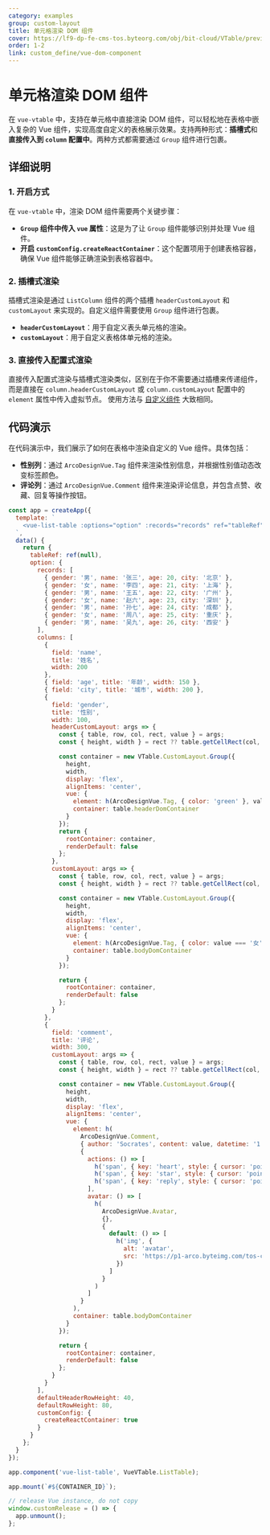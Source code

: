 ```yaml
---
category: examples
group: custom-layout
title: 单元格渲染 DOM 组件
cover: https://lf9-dp-fe-cms-tos.byteorg.com/obj/bit-cloud/VTable/preview/vue-custom-dom-component.jpeg
order: 1-2
link: custom_define/vue-dom-component
---
```


# 单元格渲染 DOM 组件

在 `vue-vtable` 中，支持在单元格中直接渲染 DOM 组件，可以轻松地在表格中嵌入复杂的 Vue 组件，实现高度自定义的表格展示效果。支持两种形式：**插槽式**和**直接传入到 `column` 配置中**。两种方式都需要通过 `Group` 组件进行包裹。

## 详细说明

### 1. 开启方式

在 `vue-vtable` 中，渲染 DOM 组件需要两个关键步骤：

- **`Group` 组件中传入 `vue` 属性**：这是为了让 `Group` 组件能够识别并处理 Vue 组件。
- **开启 `customConfig.createReactContainer`**：这个配置项用于创建表格容器，确保 Vue 组件能够正确渲染到表格容器中。

### 2. 插槽式渲染

插槽式渲染是通过 `ListColumn` 组件的两个插槽 `headerCustomLayout` 和 `customLayout` 来实现的。自定义组件需要使用 `Group` 组件进行包裹。

- **`headerCustomLayout`**：用于自定义表头单元格的渲染。
- **`customLayout`**：用于自定义表格体单元格的渲染。

### 3. 直接传入配置式渲染

直接传入配置式渲染与插槽式渲染类似，区别在于你不需要通过插槽来传递组件，而是直接在 `column.headerCustomLayout` 或 `column.customLayout` 配置中的 `element` 属性中传入虚拟节点。
使用方法与 [自定义组件](../../guide/custom_define/custom_layout) 大致相同。

## 代码演示

在代码演示中，我们展示了如何在表格中渲染自定义的 Vue 组件。具体包括：

- **性别列**：通过 `ArcoDesignVue.Tag` 组件来渲染性别信息，并根据性别值动态改变标签颜色。
- **评论列**：通过 `ArcoDesignVue.Comment` 组件来渲染评论信息，并包含点赞、收藏、回复等操作按钮。

```javascript livedemo template=vtable-vue
const app = createApp({
  template: `
    <vue-list-table :options="option" :records="records" ref="tableRef" />
  `,
  data() {
    return {
      tableRef: ref(null),
      option: {
        records: [
          { gender: '男', name: '张三', age: 20, city: '北京' },
          { gender: '女', name: '李四', age: 21, city: '上海' },
          { gender: '男', name: '王五', age: 22, city: '广州' },
          { gender: '女', name: '赵六', age: 23, city: '深圳' },
          { gender: '男', name: '孙七', age: 24, city: '成都' },
          { gender: '女', name: '周八', age: 25, city: '重庆' },
          { gender: '男', name: '吴九', age: 26, city: '西安' }
        ],
        columns: [
          {
            field: 'name',
            title: '姓名',
            width: 200
          },
          { field: 'age', title: '年龄', width: 150 },
          { field: 'city', title: '城市', width: 200 },
          {
            field: 'gender',
            title: '性别',
            width: 100,
            headerCustomLayout: args => {
              const { table, row, col, rect, value } = args;
              const { height, width } = rect ?? table.getCellRect(col, row);

              const container = new VTable.CustomLayout.Group({
                height,
                width,
                display: 'flex',
                alignItems: 'center',
                vue: {
                  element: h(ArcoDesignVue.Tag, { color: 'green' }, value),
                  container: table.headerDomContainer
                }
              });
              return {
                rootContainer: container,
                renderDefault: false
              };
            },
            customLayout: args => {
              const { table, row, col, rect, value } = args;
              const { height, width } = rect ?? table.getCellRect(col, row);

              const container = new VTable.CustomLayout.Group({
                height,
                width,
                display: 'flex',
                alignItems: 'center',
                vue: {
                  element: h(ArcoDesignVue.Tag, { color: value === '女' ? 'magenta' : 'arcoblue' }, value),
                  container: table.bodyDomContainer
                }
              });

              return {
                rootContainer: container,
                renderDefault: false
              };
            }
          },
          {
            field: 'comment',
            title: '评论',
            width: 300,
            customLayout: args => {
              const { table, row, col, rect, value } = args;
              const { height, width } = rect ?? table.getCellRect(col, row);

              const container = new VTable.CustomLayout.Group({
                height,
                width,
                display: 'flex',
                alignItems: 'center',
                vue: {
                  element: h(
                    ArcoDesignVue.Comment,
                    { author: 'Socrates', content: value, datetime: '1 hour' },
                    {
                      actions: () => [
                        h('span', { key: 'heart', style: { cursor: 'pointer' } }, [h('span', 'Like')]),
                        h('span', { key: 'star', style: { cursor: 'pointer' } }, [h('span', 'Collect')]),
                        h('span', { key: 'reply', style: { cursor: 'pointer' } }, [h('span', 'Reply')])
                      ],
                      avatar: () => [
                        h(
                          ArcoDesignVue.Avatar,
                          {},
                          {
                            default: () => [
                              h('img', {
                                alt: 'avatar',
                                src: 'https://p1-arco.byteimg.com/tos-cn-i-uwbnlip3yd/3ee5f13fb09879ecb5185e440cef6eb9.png~tplv-uwbnlip3yd-webp.webp'
                              })
                            ]
                          }
                        )
                      ]
                    }
                  ),
                  container: table.bodyDomContainer
                }
              });

              return {
                rootContainer: container,
                renderDefault: false
              };
            }
          }
        ],
        defaultHeaderRowHeight: 40,
        defaultRowHeight: 80,
        customConfig: {
          createReactContainer: true
        }
      }
    };
  }
});

app.component('vue-list-table', VueVTable.ListTable);

app.mount(`#${CONTAINER_ID}`);

// release Vue instance, do not copy
window.customRelease = () => {
  app.unmount();
};
```
